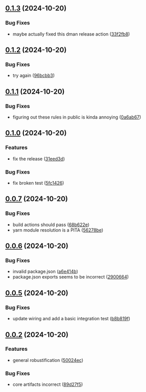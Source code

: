 ## [0.1.3](https://github.com/brekk/destined/compare/v0.1.2...v0.1.3) (2024-10-20)


### Bug Fixes

* maybe actually fixed this dman release action ([33f2fb8](https://github.com/brekk/destined/commit/33f2fb8c26970c8c2a354659b2aa1a4e2a11c60f))

## [0.1.2](https://github.com/brekk/destined/compare/v0.1.1...v0.1.2) (2024-10-20)


### Bug Fixes

* try again ([96bcbb3](https://github.com/brekk/destined/commit/96bcbb30df04896026feed3b418230323a8e974d))

## [0.1.1](https://github.com/brekk/destined/compare/v0.1.0...v0.1.1) (2024-10-20)


### Bug Fixes

* figuring out these rules in public is kinda annoying ([0a6ab67](https://github.com/brekk/destined/commit/0a6ab67e203ddc6e056381f5b3c29e75ec021067))

## [0.1.0](https://github.com/brekk/destined/compare/v0.0.7...v0.1.0) (2024-10-20)


### Features

* fix the release ([31eed3d](https://github.com/brekk/destined/commit/31eed3d4477b1d962edd250f585ada2d864e97d9))


### Bug Fixes

* fix broken test ([5fc1426](https://github.com/brekk/destined/commit/5fc14267a3f08f711da688da6ed4ef818951bd4a))

## [0.0.7](https://github.com/brekk/destined/compare/v0.0.6...v0.0.7) (2024-10-20)


### Bug Fixes

* build actions should pass ([68b622e](https://github.com/brekk/destined/commit/68b622ec312b4feb5a0c646e7224cfd42e27e25f))
* yarn module resolution is a PITA ([56278be](https://github.com/brekk/destined/commit/56278be869d145869bb7b8698fb552845730f1c9))

## [0.0.6](https://github.com/brekk/destined/compare/v0.0.5...v0.0.6) (2024-10-20)


### Bug Fixes

* invalid package.json ([a6e414b](https://github.com/brekk/destined/commit/a6e414baa2a9e6e390743a49c552865e30a2d11c))
* package.json exports seems to be incorrect ([2900664](https://github.com/brekk/destined/commit/2900664e8c733c8f76f821ab8000ab254ae05b2b))

## [0.0.5](https://github.com/brekk/destined/compare/v0.0.2...v0.0.5) (2024-10-20)


### Bug Fixes

* update wiring and add a basic integration test ([b8b819f](https://github.com/brekk/destined/commit/b8b819f59a0145821e3f7195c02e48010cd9bb79))

## [0.0.2](https://github.com/brekk/destined/compare/v0.0.1...v0.0.2) (2024-10-20)


### Features

* general robustification ([50024ec](https://github.com/brekk/destined/commit/50024ec9fd6871b18601c8933df2f08be3094317))


### Bug Fixes

* core artifacts incorrect ([89d27f5](https://github.com/brekk/destined/commit/89d27f506cdab0dea12e7758bfb0a8b580ffc5ff))

